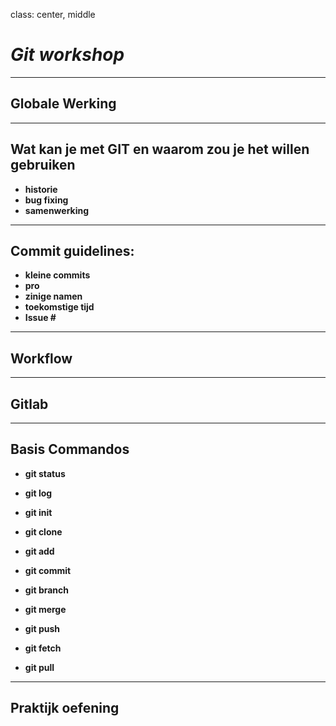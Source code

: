 
class: center, middle
# _Git workshop_ 

---

## Globale Werking

---


## Wat kan je met GIT en waarom zou je het willen gebruiken
-   **historie**
-   **bug fixing**
-   **samenwerking**

---

## Commit guidelines:
-   **kleine commits**
-   **pro**
-   **zinige namen**
-   **toekomstige tijd**
-   **Issue #**

---

## Workflow

---

## Gitlab

---

## Basis Commandos
-   **git status**
-   **git log**

-   **git init**
-   **git clone**

-   **git add**
-   **git commit**

-   **git branch**
-   **git merge**

-   **git push**
-   **git fetch**
-   **git pull**

---

## Praktijk oefening
 